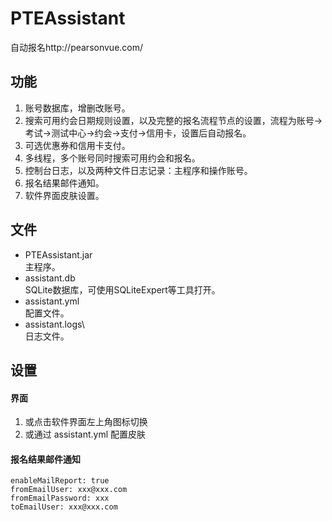 # PTEAssistant
自动报名http://pearsonvue.com/


## 功能
1. 账号数据库，增删改账号。
2. 搜索可用约会日期规则设置，以及完整的报名流程节点的设置，流程为账号->考试->测试中心->约会->支付->信用卡，设置后自动报名。
3. 可选优惠券和信用卡支付。
4. 多线程，多个账号同时搜索可用约会和报名。
5. 控制台日志，以及两种文件日志记录：主程序和操作账号。
6. 报名结果邮件通知。
7. 软件界面皮肤设置。


## 文件
* PTEAssistant.jar  
主程序。
* assistant.db  
SQLite数据库，可使用SQLiteExpert等工具打开。
* assistant.yml  
配置文件。
* assistant.logs\  
日志文件。


## 设置
#### 界面
1. 或点击软件界面左上角图标切换
2. 或通过 assistant.yml 配置皮肤

#### 报名结果邮件通知
    enableMailReport: true
    fromEmailUser: xxx@xxx.com
    fromEmailPassword: xxx
    toEmailUser: xxx@xxx.com
